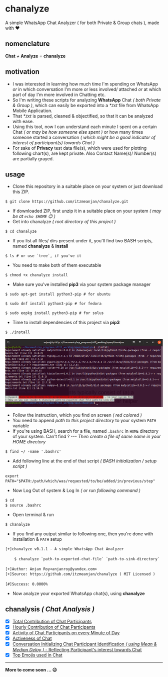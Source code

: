 # chanalyze
A simple WhatsApp Chat Analyzer ( for both Private &amp; Group chats ), made with :heart:
## nomenclature
**Chat** _+_ **Analyze** _=_ **chanalyze**
## motivation
- I was interested in learning how much time I'm spending on WhatsApp _or_ in which conversation I'm more or less involved/ attached _or_ at which part of day I'm more involved in Chatting etc.
- So I'm writing these scripts for analyzing **WhatsApp** Chat _( both Private & Group )_, which can easily be exported into a _*.txt_ file from WhatsApp Mobile Application.
- That _*.txt_ is parsed, cleaned & objectified, so that it can be analyzed with ease.
- Using this tool, now I can understand each minute I spent on a certain Chat _( or may be how someone else spent )_ or how many times someone started a conversation _( which might be a good indicator of interest of participant(s) towards Chat )_
- For sake of **Privacy** test data file(s), which were used for plotting following chart(s), are kept private. Also Contact Name(s)/ Number(s) are partially grayed.
## usage
- Clone this repository in a suitable place on your system or just download this ZIP.
```shell
$ git clone https://github.com/itzmeanjan/chanalyze.git
```
- If downloaded ZIP, first unzip it in a suitable place on your system _( may be at `echo $HOME` :wink: )_
- Get into chanalyze _( root directory of this project )_
```shell
$ cd chanalyze
```
- If you list all files/ dirs present under it, you'll find two BASH scripts, named **chanalyze** & **install**
```shell
$ ls # or use `tree`, if you've it
```
- You need to make both of them executable
```shell
$ chmod +x chanalyze install
```
- Make sure you've installed **pip3** via your system package manager
```shell
$ sudo apt-get install python3-pip # for ubuntu
```
```shell
$ sudo dnf install python3-pip # for fedora
```
```shell
$ sudo eopkg install python3-pip # for solus
```
- Time to install dependencies of this project via **pip3**
```shell
$ ./install
```
![installation_instruction_screenshot](installation_instruction.png)
- Follow the instruction, which you find on screen _( red colored )_
- You need to append _path to this project directory_ to your system `PATH` variable
- If you're using BASH, search for a file, named `.bashrc` in `HOME` directory of your system. Can't find ? --- _Then create a file of same name in your HOME directory_
```shell
$ find ~/ -name '.bashrc'
```
- Add following line at the end of that script _( BASH initialization / setup script )_
```shell
export PATH="$PATH:/path/which/was/requested/to/be/added/in/previous/step"
```
- Now Log Out of system & Log In _( or run following command )_
```shell
$ cd
$ source .bashrc
```
- Open terminal & run
```shell
$ chanalyze
```
- If you find any output similar to following one, then you're done with installation & `PATH` setup
```shell
[+]chanalyze v0.1.1 - A simple WhatsApp Chat Analyzer

	$ chanalyze `path-to-exported-chat-file` `path-to-sink-directory`

[+]Author: Anjan Roy<anjanroy@yandex.com>
[+]Source: https://github.com/itzmeanjan/chanalyze ( MIT Licensed )

[#]Success: 0.0000%
```
- Now analyze your exported WhatsApp chat(s), using **chanalyze**
## chanalysis _( Chat Analysis )_
- [x] [Total Contribution of Chat Participants](docs/totalContribution.md)
- [x] [Hourly Contribution of Chat Participants](docs/hourlyContribution.md)
- [x] [Activity of Chat Participants on every Minute of Day](docs/contributionByMinute.md)
- [x] [Activeness of Chat](docs/chatActiveness.md)
- [x] [Conversation Initializing Chat Participant Identification _( using Mean & Median Delay )_ - Reflecting Participant's interest towards Chat](docs/conversationStartingPerson.md)
- [x] [Top Emojis used in Chat](docs/emojiStat.md)

---

**More to come soon ... :wink:**
